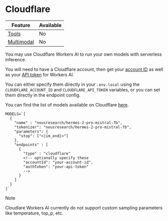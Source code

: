 # Cloudflare

| Feature                                        | Available |
|------------------------------------------------|-----------|
| [Tools](/configuration/models/tools)           | No        |
| [Multimodal](/configuration/models/multimodal) | No        |

You may use Cloudflare Workers AI to run your own models with serverless inference.

You will need to have a Cloudflare account, then get your [account ID](https://developers.cloudflare.com/fundamentals/setup/find-account-and-zone-ids/) as well as your [API token](https://developers.cloudflare.com/workers-ai/get-started/rest-api/#1-get-an-api-token) for Workers AI.

You can either specify them directly in your `.env.local` using the `CLOUDFLARE_ACCOUNT_ID` and `CLOUDFLARE_API_TOKEN` variables, or you can set them directly in the endpoint config.

You can find the list of models available on Cloudflare [here](https://developers.cloudflare.com/workers-ai/models/#text-generation).

```env
MODELS=`[
  {
    "name" : "nousresearch/hermes-2-pro-mistral-7b",
    "tokenizer": "nousresearch/hermes-2-pro-mistral-7b",
    "parameters": {
      "stop": ["<|im_end|>"]
    },
    "endpoints" : [
      {
        "type" : "cloudflare"
        <!-- optionally specify these
        "accountId": "your-account-id",
        "authToken": "your-api-token"
        -->
      }
    ]
  }
]`
```

> [!NOTE]
> Cloudlare Workers AI currently do not support custom sampling parameters like temperature, top_p, etc.
